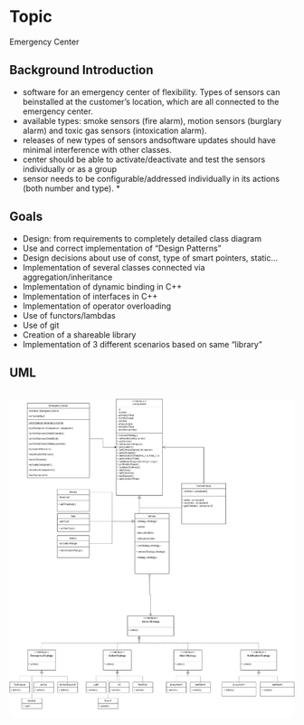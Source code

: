 # Topic #
Emergency Center

## Background Introduction ##
* software for an emergency center of flexibility. Types of sensors can beinstalled at the customer’s location, which are all connected to the emergency center. 
* available types: smoke sensors (fire alarm), motion sensors (burglary alarm) and toxic gas sensors (intoxication alarm). 
* releases of new types of sensors andsoftware updates should have minimal interference with other
classes. 
* center should be able to activate/deactivate and test the sensors individually or as a group
* sensor needs to be configurable/addressed individually in its actions (both number and type). * 

## Goals ##
* Design: from requirements to completely detailed class diagram
* Use and correct implementation of “Design Patterns”
* Design decisions about use of const, type of smart pointers, static…
* Implementation of several classes connected via aggregation/inheritance
* Implementation of dynamic binding in C++
* Implementation of interfaces in C++
* Implementation of operator overloading
* Use of functors/lambdas
* Use of git
* Creation of a shareable library
* Implementation of 3 different scenarios based on same “library”

## UML ##
<br /><img src="img/a4_emergency_center_update.png" alt="image" width="1000" height="auto"><br />